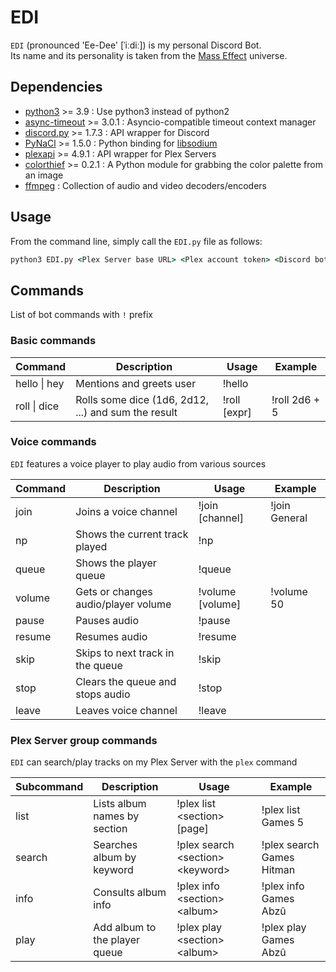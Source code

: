 # EDI

`EDI` (pronounced 'Ee-Dee' [ˈiːdiː]) is my personal Discord Bot.  
Its name and its personality is taken from the [Mass Effect](https://masseffect.fandom.com/wiki/EDI) universe.

## Dependencies

- [python3](https://www.python.org/) >= 3.9 : Use python3 instead of python2
- [async-timeout](https://pypi.org/project/async-timeout/) >= 3.0.1 : Asyncio-compatible timeout context manager
- [discord.py](https://discordpy.readthedocs.io/en/stable) >= 1.7.3 : API wrapper for Discord
- [PyNaCl](https://pypi.org/project/PyNaCl/) >= 1.5.0 : Python binding for [libsodium](https://github.com/jedisct1/libsodium)
- [plexapi](https://pypi.org/project/PlexAPI/) >= 4.9.1 : API wrapper for Plex Servers
- [colorthief](https://github.com/fengsp/color-thief-py) >= 0.2.1 : A Python module for grabbing the color palette from an image
- [ffmpeg](https://www.ffmpeg.org/) : Collection of audio and video decoders/encoders

## Usage

From the command line, simply call the `EDI.py` file as follows:

```cmd
python3 EDI.py <Plex Server base URL> <Plex account token> <Discord bot token>
```

## Commands

List of bot commands with `!` prefix

### Basic commands

| Command          | Description                                         | Usage        | Example       |
| ---------------- | --------------------------------------------------- | ------------ | ------------- |
| hello &#124; hey | Mentions and greets user                            | !hello       |               |
| roll &#124; dice | Rolls some dice (1d6, 2d12, ...) and sum the result | !roll [expr] | !roll 2d6 + 5 |

### Voice commands

`EDI` features a voice player to play audio from various sources

| Command | Description                         | Usage            | Example                                  |
| ------- | ----------------------------------- | ---------------- | ---------------------------------------- |
| join    | Joins a voice channel               | !join [channel]  | !join General                            |
| np      | Shows the current track played      | !np              |                                          |
| queue   | Shows the player queue              | !queue           |                                          |
| volume  | Gets or changes audio/player volume | !volume [volume] | !volume 50                               |
| pause   | Pauses audio                        | !pause           |                                          |
| resume  | Resumes audio                       | !resume          |                                          |
| skip    | Skips to next track in the queue    | !skip            |                                          |
| stop    | Clears the queue and stops audio    | !stop            |                                          |
| leave   | Leaves voice channel                | !leave           |                                          |

### Plex Server group commands

`EDI` can search/play tracks on my Plex Server with the `plex` command

| Subcommand | Description                   | Usage                                | Example                   |
| ---------- | ----------------------------- | ------------------------------------ | ------------------------- |
| list       | Lists album names by section  | !plex list \<section\> [page]        | !plex list Games 5        |
| search     | Searches album by keyword     | !plex search \<section\> \<keyword\> | !plex search Games Hitman |
| info       | Consults album info           | !plex info \<section\> \<album\>     | !plex info Games Abzû     |
| play       | Add album to the player queue | !plex play \<section\> \<album\>     | !plex play Games Abzû     |
